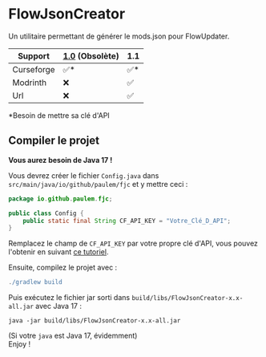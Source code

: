 # FlowJsonCreator
Un utilitaire permettant de générer le mods.json pour FlowUpdater.

| Support    | [1.0](https://github.com/Paulem79/FlowJsonCreator/tree/848743dbb304ed1b5bb4dfe6a0a2741a01358c32) (Obsolète) | 1.1 |
|------------|-------------------------------------------------------------------------------------------------------------|-----|
| Curseforge | ✅*                                                                                                          | ✅*  |
| Modrinth   | ❌                                                                                                           | ✅   |
| Url        | ❌                                                                                                           | ✅   |

*Besoin de mettre sa clé d'API

## Compiler le projet

**Vous aurez besoin de Java 17 !**

Vous devrez créer le fichier `Config.java` dans
`src/main/java/io/github/paulem/fjc` et y mettre ceci :
```java
package io.github.paulem.fjc;

public class Config {
    public static final String CF_API_KEY = "Votre_Clé_D_API";
}
```
Remplacez le champ de `CF_API_KEY` par votre propre clé d'API, vous pouvez l'obtenir en suivant [ce tutoriel](https://support.curseforge.com/en/support/solutions/articles/9000208346-about-the-curseforge-api-and-how-to-apply-for-a-key).

Ensuite, compilez le projet avec :
```gradle
./gradlew build
```

Puis exécutez le fichier jar sorti dans `build/libs/FlowJsonCreator-x.x-all.jar` avec Java 17 :
```shell
java -jar build/libs/FlowJsonCreator-x.x-all.jar
```
(Si votre `java` est Java 17, évidemment)<br>
Enjoy !
